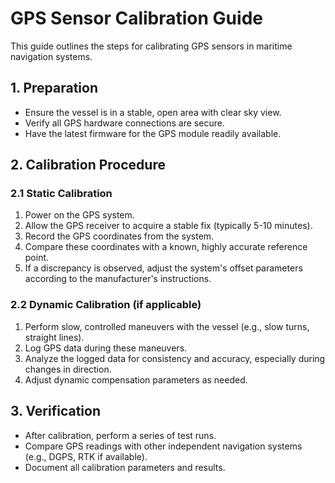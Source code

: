 # GPS Sensor Calibration Guide

This guide outlines the steps for calibrating GPS sensors in maritime navigation systems.

## 1. Preparation
- Ensure the vessel is in a stable, open area with clear sky view.
- Verify all GPS hardware connections are secure.
- Have the latest firmware for the GPS module readily available.

## 2. Calibration Procedure

### 2.1 Static Calibration
1. Power on the GPS system.
2. Allow the GPS receiver to acquire a stable fix (typically 5-10 minutes).
3. Record the GPS coordinates from the system.
4. Compare these coordinates with a known, highly accurate reference point.
5. If a discrepancy is observed, adjust the system's offset parameters according to the manufacturer's instructions.

### 2.2 Dynamic Calibration (if applicable)
1. Perform slow, controlled maneuvers with the vessel (e.g., slow turns, straight lines).
2. Log GPS data during these maneuvers.
3. Analyze the logged data for consistency and accuracy, especially during changes in direction.
4. Adjust dynamic compensation parameters as needed.

## 3. Verification
- After calibration, perform a series of test runs.
- Compare GPS readings with other independent navigation systems (e.g., DGPS, RTK if available).
- Document all calibration parameters and results.
